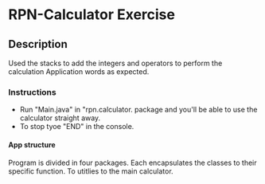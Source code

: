 # RPN-Calculator Exercise
## Description
Used the stacks to add the integers and operators to perform the calculation
Application words as expected. 
### Instructions  
- Run "Main.java" in "rpn.calculator. package and you'll be able to use the calculator straight away. 
- To stop tyoe "END" in the console. 

#### App structure
Program is divided in four packages. Each encapsulates the classes to their specific function. To utitlies to the main calculator. 
